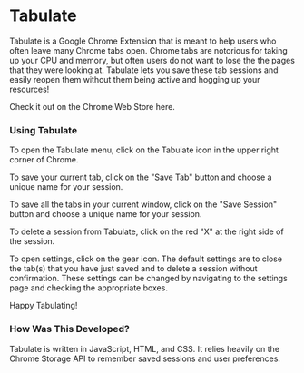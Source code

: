 # Tabulate

Tabulate is a Google Chrome Extension that is meant to help users who often leave many Chrome tabs open. Chrome tabs are notorious for taking up your CPU and memory, but often users do not want to lose the the pages that they were looking at. Tabulate lets you save these tab sessions and easily reopen them without them being active and hogging up your resources!

Check it out on the Chrome Web Store here.

### Using Tabulate

To open the Tabulate menu, click on the Tabulate icon in the upper right corner of Chrome. 

To save your current tab, click on the "Save Tab" button and choose a unique name for your session.

To save all the tabs in your current window, click on the "Save Session" button and choose a unique name for your session.

To delete a session from Tabulate, click on the red "X" at the right side of the session.

To open settings, click on the gear icon. The default settings are to close the tab(s) that you have just saved and to delete a session without confirmation. These settings can be changed by navigating to the settings page and checking the appropriate boxes.

Happy Tabulating!

### How Was This Developed?

Tabulate is written in JavaScript, HTML, and CSS. It relies heavily on the Chrome Storage API to remember saved sessions and user preferences. 


